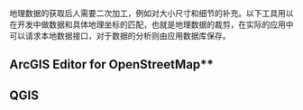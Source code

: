 地理数据的获取后人需要二次加工，例如对大小尺寸和细节的补充。以下工具用以在开发中做数据和具体地理坐标的匹配，也就是地理数据的裁剪，在实际的应用中可以请求本地数据接口，对于数据的分析则由应用数据库保存。

## ArcGIS Editor for OpenStreetMap**

## **QGIS**

